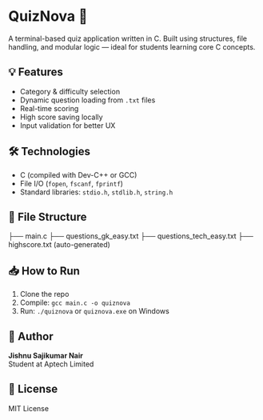 # QuizNova 🧠

A terminal-based quiz application written in C. Built using structures, file handling, and modular logic — ideal for students learning core C concepts.

## 💡 Features
- Category & difficulty selection
- Dynamic question loading from `.txt` files
- Real-time scoring
- High score saving locally
- Input validation for better UX

## 🛠️ Technologies
- C (compiled with Dev-C++ or GCC)
- File I/O (`fopen`, `fscanf`, `fprintf`)
- Standard libraries: `stdio.h`, `stdlib.h`, `string.h`

## 📁 File Structure
├── main.c
├── questions_gk_easy.txt
├── questions_tech_easy.txt
├── highscore.txt (auto-generated)

## 📥 How to Run
1. Clone the repo
2. Compile: `gcc main.c -o quiznova`
3. Run: `./quiznova` or `quiznova.exe` on Windows

## 📢 Author
**Jishnu Sajikumar Nair**  
Student at Aptech Limited

## 📌 License
MIT License
